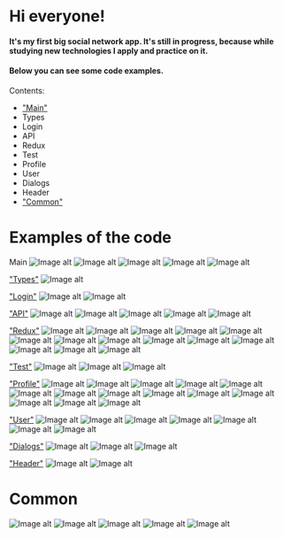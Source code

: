 # Hi everyone!
#### It's my first big social network app. It's still in progress, because while studying new technologies I apply and practice on it.
#### Below you can see some code examples.

Contents:
- ["Main"](##Main)   
- <a name="Types">Types</a>  
- <a name="Login">Login</a>  
- <a name="API">API</a>  
- <a name="Redux">Redux</a>
- <a name="Test">Test</a>
- <a name="Profile">Profile</a>
- <a name="User">User</a>
- <a name="Dialogs">Dialogs</a>
- <a name="Header">Header</a> 
- ["Common"](#Common) 

# Examples of the code
<a name="Main">Main</a> 
![Image alt](https://github.com/RuslanFom/Socnet/blob/master/ImgCode/App.png)
![Image alt](https://github.com/RuslanFom/Socnet/blob/master/ImgCode/App2.png)
![Image alt](https://github.com/RuslanFom/Socnet/blob/master/ImgCode/App3.png)
![Image alt](https://github.com/RuslanFom/Socnet/blob/master/ImgCode/index.png)
![Image alt](https://github.com/RuslanFom/Socnet/blob/master/ImgCode/Navbar.png)

["Types"](##Types)
![Image alt](https://github.com/RuslanFom/Socnet/blob/master/ImgCode/types.png)

["Login"](##Login)
![Image alt](https://github.com/RuslanFom/Socnet/blob/master/ImgCode/login.png)
![Image alt](https://github.com/RuslanFom/Socnet/blob/master/ImgCode/login2.png)

["API"](##API)
![Image alt](https://github.com/RuslanFom/Socnet/blob/master/ImgCode/api.png)
![Image alt](https://github.com/RuslanFom/Socnet/blob/master/ImgCode/authApi.png)
![Image alt](https://github.com/RuslanFom/Socnet/blob/master/ImgCode/profileApi.png)
![Image alt](https://github.com/RuslanFom/Socnet/blob/master/ImgCode/securityApi.png)
![Image alt](https://github.com/RuslanFom/Socnet/blob/master/ImgCode/usersApi.png)

["Redux"](##Redux)
![Image alt](https://github.com/RuslanFom/Socnet/blob/master/ImgCode/redux-store.png)
![Image alt](https://github.com/RuslanFom/Socnet/blob/master/ImgCode/auth-reducer.png)
![Image alt](https://github.com/RuslanFom/Socnet/blob/master/ImgCode/auth-reducer2.png)
![Image alt](https://github.com/RuslanFom/Socnet/blob/master/ImgCode/auth-reducer3.png)
![Image alt](https://github.com/RuslanFom/Socnet/blob/master/ImgCode/dialogsReducer1.png)
![Image alt](https://github.com/RuslanFom/Socnet/blob/master/ImgCode/dialogsReducer2.png)
![Image alt](https://github.com/RuslanFom/Socnet/blob/master/ImgCode/profileReducer.png)
![Image alt](https://github.com/RuslanFom/Socnet/blob/master/ImgCode/profileReducer2.png)
![Image alt](https://github.com/RuslanFom/Socnet/blob/master/ImgCode/profileReducer3.png)
![Image alt](https://github.com/RuslanFom/Socnet/blob/master/ImgCode/users-reducer.png)
![Image alt](https://github.com/RuslanFom/Socnet/blob/master/ImgCode/users-reducer2.png)
![Image alt](https://github.com/RuslanFom/Socnet/blob/master/ImgCode/users-reducer3.png)
![Image alt](https://github.com/RuslanFom/Socnet/blob/master/ImgCode/users-reducer4.png)
![Image alt](https://github.com/RuslanFom/Socnet/blob/master/ImgCode/app-reducer.png)

["Test"](##Test)
![Image alt](https://github.com/RuslanFom/Socnet/blob/master/ImgCode/profileReducerTest.png)
![Image alt](https://github.com/RuslanFom/Socnet/blob/master/ImgCode/profileReducerTest2.png)
![Image alt](https://github.com/RuslanFom/Socnet/blob/master/ImgCode/app.test.png)

["Profile"](##Profile)
![Image alt](https://github.com/RuslanFom/Socnet/blob/master/ImgCode/ProfileContainer.png)
![Image alt](https://github.com/RuslanFom/Socnet/blob/master/ImgCode/ProfileContainer2.png)
![Image alt](https://github.com/RuslanFom/Socnet/blob/master/ImgCode/profile.png)
![Image alt](https://github.com/RuslanFom/Socnet/blob/master/ImgCode/profileDataForm.png)
![Image alt](https://github.com/RuslanFom/Socnet/blob/master/ImgCode/profileInfo.png)
![Image alt](https://github.com/RuslanFom/Socnet/blob/master/ImgCode/profileInfo2.png)
![Image alt](https://github.com/RuslanFom/Socnet/blob/master/ImgCode/profileStatus.png)
![Image alt](https://github.com/RuslanFom/Socnet/blob/master/ImgCode/profileStatus2.png)
![Image alt](https://github.com/RuslanFom/Socnet/blob/master/ImgCode/profileStatusWH.png)
![Image alt](https://github.com/RuslanFom/Socnet/blob/master/ImgCode/profileStatusWH2.png)
![Image alt](https://github.com/RuslanFom/Socnet/blob/master/ImgCode/post.png)
![Image alt](https://github.com/RuslanFom/Socnet/blob/master/ImgCode/mypost.png)
![Image alt](https://github.com/RuslanFom/Socnet/blob/master/ImgCode/mypost2.png)
![Image alt](https://github.com/RuslanFom/Socnet/blob/master/ImgCode/mypostContainer.png)

["User"](##User)
![Image alt](https://github.com/RuslanFom/Socnet/blob/master/ImgCode/UserContainer.png)
![Image alt](https://github.com/RuslanFom/Socnet/blob/master/ImgCode/UserContainer2.png)
![Image alt](https://github.com/RuslanFom/Socnet/blob/master/ImgCode/UserContainer3.png)
![Image alt](https://github.com/RuslanFom/Socnet/blob/master/ImgCode/user.png)
![Image alt](https://github.com/RuslanFom/Socnet/blob/master/ImgCode/user2.png)
![Image alt](https://github.com/RuslanFom/Socnet/blob/master/ImgCode/users-selectors.png)
![Image alt](https://github.com/RuslanFom/Socnet/blob/master/ImgCode/users.png)

["Dialogs"](##Dialogs)
![Image alt](https://github.com/RuslanFom/Socnet/blob/master/ImgCode/dialogs.png)
![Image alt](https://github.com/RuslanFom/Socnet/blob/master/ImgCode/dialogsContainer.png)
![Image alt](https://github.com/RuslanFom/Socnet/blob/master/ImgCode/addMessageForm.png)

["Header"](##Header)
![Image alt](https://github.com/RuslanFom/Socnet/blob/master/ImgCode/Header.png)
![Image alt](https://github.com/RuslanFom/Socnet/blob/master/ImgCode/HeaderContainer.png)

# Common<a name="Common"></a> 
![Image alt](https://github.com/RuslanFom/Socnet/blob/master/ImgCode/formsControl.png)
![Image alt](https://github.com/RuslanFom/Socnet/blob/master/ImgCode/object-helpers.png)
![Image alt](https://github.com/RuslanFom/Socnet/blob/master/ImgCode/validators.png)
![Image alt](https://github.com/RuslanFom/Socnet/blob/master/ImgCode/withAuthRedirect.png)
![Image alt](https://github.com/RuslanFom/Socnet/blob/master/ImgCode/Paginator1.png)
